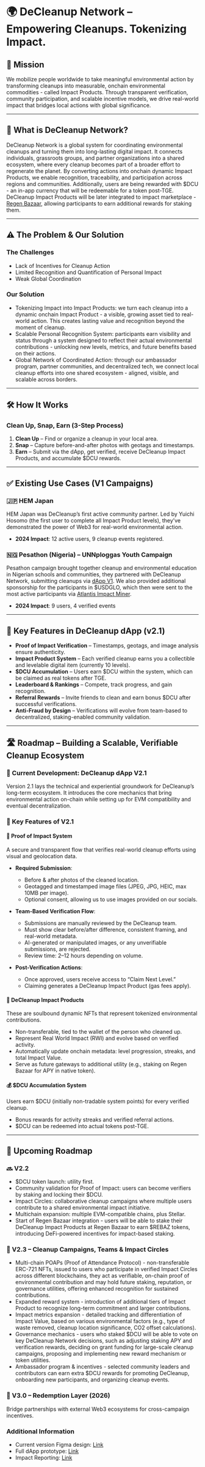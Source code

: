 # 🌍 DeCleanup Network – Empowering Cleanups. Tokenizing Impact.

## 🧭 Mission
We mobilize people worldwide to take meaningful environmental action by transforming cleanups into measurable, onchain environmental commodities - called Impact Products. Through transparent verification, community participation, and scalable incentive models, we drive real-world impact that bridges local actions with global significance.

---

## 🔗 What is DeCleanup Network?
DeCleanup Network is a global system for coordinating environmental cleanups and turning them into long-lasting digital impact. It connects individuals, grassroots groups, and partner organizations into a shared ecosystem, where every cleanup becomes part of a broader effort to regenerate the planet. By converting actions into onchain dynamic Impact Products, we enable recognition, traceability, and participation across regions and communities.
Additionally, users are being rewarded with $DCU - an in-app currency that will be redeemable for a token post-TGE. 
DeCleanup Impact Products will be later integrated to impact marketplace - [Regen Bazaar](https://regenbazaar.com), allowing participants to earn additional rewards for staking them. 

---

## ⚠️ The Problem & Our Solution

### The Challenges
- Lack of Incentives for Cleanup Action
- Limited Recognition and Quantification of Personal Impact
- Weak Global Coordination

### Our Solution
- Tokenizing Impact into Impact Products: we turn each cleanup into a dynamic onchain Impact Product - a visible, growing asset tied to real-world action. This creates lasting value and recognition beyond the moment of cleanup.
- Scalable Personal Recognition System: participants earn visibility and status through a system designed to reflect their actual environmental contributions - unlocking new levels, metrics, and future benefits based on their actions.
- Global Network of Coordinated Action: through our ambassador program, partner communities, and decentralized tech, we connect local cleanup efforts into one shared ecosystem - aligned, visible, and scalable across borders.
---

## 🛠️ How It Works

### Clean Up, Snap, Earn (3-Step Process)
1. **Clean Up** – Find or organize a cleanup in your local area.  
2. **Snap** – Capture before-and-after photos with geotags and timestamps.  
3. **Earn** – Submit via the dApp, get verified, receive DeCleanup Impact Products, and accumulate $DCU rewards.

---

## ✅ Existing Use Cases (V1 Campaigns)

### 🇯🇵 HEM Japan
HEM Japan was DeCleanup’s first active community partner. Led by Yuichi Hosomo (the first user to complete all Impact Product levels), they’ve demonstrated the power of Web3 for real-world environmental action.  
- **2024 Impact**: 12 active users, 9 cleanup events registered.

### 🇳🇬 Pesathon (Nigeria) – UNNploggas Youth Campaign
Pesathon campaign brought together cleanup and environmental education in Nigerian schools and communities, they partnered with DeCleanup Network, submitting cleanups via [dApp V1](https://decleanup.net). We also provided additional sponsorship for the participants in $USDGLO, which then were sent to the most active participants via [Atlantis Impact Miner](https://www.atlantisp2p.com/).   
- **2024 Impact**: 9 users, 4 verified events

---

## 🧩 Key Features in DeCleanup dApp (v2.1)

- **Proof of Impact Verification** – Timestamps, geotags, and image analysis ensure authenticity.  
- **Impact Product System** – Each verified cleanup earns you a collectible and levelable digital item (currently 10 levels).  
- **$DCU Accumulation** – Users earn $DCU within the system, which can be claimed as real tokens after TGE.  
- **Leaderboard & Rankings** – Compete, track progress, and gain recognition.  
- **Referral Rewards** – Invite friends to clean and earn bonus $DCU after successful verifications.  
- **Anti-Fraud by Design** – Verifications will evolve from team-based to decentralized, staking-enabled community validation.

---

## 🛣️ Roadmap – Building a Scalable, Verifiable Cleanup Ecosystem

### 🔄 Current Development: DeCleanup dApp V2.1
Version 2.1 lays the technical and experiential groundwork for DeCleanup’s long-term ecosystem. It introduces the core mechanics that bring environmental action on-chain while setting up for EVM compatibility and eventual decentralization.

### 🔑 Key Features of V2.1

#### 🧾 Proof of Impact System
A secure and transparent flow that verifies real-world cleanup efforts using visual and geolocation data.

- **Required Submission**:  
  - Before & after photos of the cleaned location.  
  - Geotagged and timestamped image files (JPEG, JPG, HEIC, max 10MB per image).  
  - Optional consent, allowing us to use images provided on our socials.

- **Team-Based Verification Flow**:  
  - Submissions are manually reviewed by the DeCleanup team.  
  - Must show clear before/after difference, consistent framing, and real-world metadata.  
  - AI-generated or manipulated images, or any unverifiable submissions, are rejected.  
  - Review time: 2–12 hours depending on volume.

- **Post-Verification Actions**:  
  - Once approved, users receive access to “Claim Next Level.”  
  - Claiming generates a DeCleanup Impact Product (gas fees apply).

#### 🧩 DeCleanup Impact Products
These are soulbound dynamic NFTs that represent tokenized environmental contributions.  
- Non-transferable, tied to the wallet of the person who cleaned up.  
- Represent Real World Impact (RWI) and evolve based on verified activity.  
- Automatically update onchain metadata: level progression, streaks, and total Impact Value.  
- Serve as future gateways to additional utility (e.g., staking on Regen Bazaar for APY in native token).

#### 💰 $DCU Accumulation System
Users earn $DCU (initially non-tradable system points) for every verified cleanup.  
- Bonus rewards for activity streaks and verified referral actions.  
- $DCU can be redeemed into actual tokens post-TGE.

---

## 🧭 Upcoming Roadmap

### 🔜 V2.2
- $DCU token launch: utility first.
- Community validation for Proof of Impact: users can become verifiers by staking and locking their $DCU.
- Impact Circles: collaborative cleanup campaigns where multiple users contribute to a shared environmental impact initiative.
- Multichain expansion: multiple EVM-compatible chains, plus Stellar.
- Start of Regen Bazaar integration - users will be able to stake their DeCleanup Impact Products at Regen Bazaar to earn $REBAZ tokens, introducing DeFi-powered incentives for impact-based staking. 

### 🔭 V2.3 – Cleanup Campaigns, Teams & Impact Circles
- Multi-chain POAPs (Proof of Attendance Protocol) - non-transferable ERC-721 NFTs, issued to users who participate in verified Impact Circles across different blockchains, they act as verifiable, on-chain proof of environmental contribution and may hold future staking, reputation, or governance utilities, offering enhanced recognition for sustained contributions.  
- Expanded reward system - introduction of additional tiers of Impact Product to recognize long-term commitment and larger contributions.  
- Impact metrics expansion - detailed tracking and differentiation of Impact Value, based on various environmental factors (e.g., type of waste removed, cleanup location significance, CO2 offset calculations). 
- Governance mechanics - users who staked $DCU will be able to vote on key DeCleanup Network decisions, such as adjusting staking APY and verification rewards, deciding on grant funding for large-scale cleanup campaigns, proposing and implementing new reward mechanism or token utilities. 
- Ambassador program & incentives - selected community leaders and contributors can earn extra $DCU rewards for promoting DeCleanup, onboarding new participants, and organizing cleanup events. 

### 🛒 V3.0 – Redemption Layer (2026)
Bridge partnerships with external Web3 ecosystems for cross-campaign incentives.

### Additional Information
- Current version Figma design: [Link](https://www.figma.com/design/gcIv3YALbv8eFTJjXm3aUK/DCU-%E2%80%94-V2--Copy-?node-id=2654-7146&t=pBK1krNmTZHkliO1-0)
- Full dApp prototype: [Link](https://www.canva.com/design/DAGa70P3H9I/g2rqJn8-hsOxOeyy8yqE4g/view?utm_content=DAGa70P3H9I&utm_campaign=designshare&utm_medium=link2&utm_source=uniquelinks&utlId=h7ae241b0bb)
- Impact Reporting: [Link](https://gap.karmahq.xyz/project/decentralized-cleanup-network-decleanup-network)
